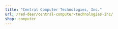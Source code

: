 ```yaml
---
title: "Central Computer Technologies, Inc."
url: /red-deer/central-computer-technologies-inc/
shop: computer
---
```

